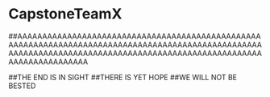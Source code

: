 # CapstoneTeamX

##AAAAAAAAAAAAAAAAAAAAAAAAAAAAAAAAAAAAAAAAAAAAAAAAAAAAAAAAAAAAAAAAAAAAAAAAAAAAAAAAAAAAAAAAAAAAAAAAAAAAAAAAAAAAAAAAAAAAAAAAAAAAAAAAAAAAAAAAAAAAAAAAAAAAAAAAAAAAAAAAAAAAAAA

##THE END IS IN SIGHT
##THERE IS YET HOPE
##WE WILL NOT BE BESTED
